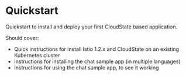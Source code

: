 # Quickstart

Quickstart to install and deploy your first CloudState based application.

Should cover:

* Quick instructions for install Istio 1.2.x and CloudState on an existing Kubernetes cluster
* Instructions for installing the chat sample app (in multiple languages)
* Instructions for using the chat sample app, to see it working
